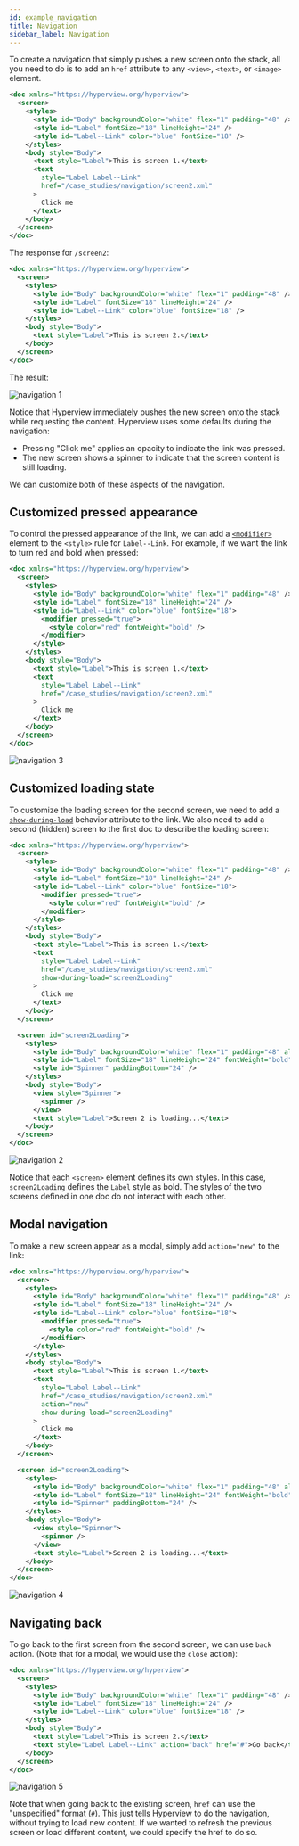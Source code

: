 ```yaml
---
id: example_navigation
title: Navigation
sidebar_label: Navigation
---
```


To create a navigation that simply pushes a new screen onto the stack, all you need to do is to add an `href` attribute to any `<view>`, `<text>`, or `<image>` element.

```xml
<doc xmlns="https://hyperview.org/hyperview">
  <screen>
    <styles>
      <style id="Body" backgroundColor="white" flex="1" padding="48" />
      <style id="Label" fontSize="18" lineHeight="24" />
      <style id="Label--Link" color="blue" fontSize="18" />
    </styles>
    <body style="Body">
      <text style="Label">This is screen 1.</text>
      <text
        style="Label Label--Link"
        href="/case_studies/navigation/screen2.xml"
      >
        Click me
      </text>
    </body>
  </screen>
</doc>
```

The response for `/screen2`:
```xml
<doc xmlns="https://hyperview.org/hyperview">
  <screen>
    <styles>
      <style id="Body" backgroundColor="white" flex="1" padding="48" />
      <style id="Label" fontSize="18" lineHeight="24" />
      <style id="Label--Link" color="blue" fontSize="18" />
    </styles>
    <body style="Body">
      <text style="Label">This is screen 2.</text>
    </body>
  </screen>
</doc>
```

The result:

![navigation 1](/img/example_navigation1.gif)

Notice that Hyperview immediately pushes the new screen onto the stack while requesting the content. Hyperview uses some defaults during the navigation:
- Pressing "Click me" applies an opacity to indicate the link was pressed.
- The new screen shows a spinner to indicate that the screen content is still loading.

We can customize both of these aspects of the navigation.

## Customized pressed appearance
To control the pressed appearance of the link, we can add a [`<modifier>`](/docs/reference_modifier) element to the `<style>` rule for `Label--Link`. For example, if we want the link to turn red and bold when pressed:

```xml
<doc xmlns="https://hyperview.org/hyperview">
  <screen>
    <styles>
      <style id="Body" backgroundColor="white" flex="1" padding="48" />
      <style id="Label" fontSize="18" lineHeight="24" />
      <style id="Label--Link" color="blue" fontSize="18">
        <modifier pressed="true">
          <style color="red" fontWeight="bold" />
        </modifier>
      </style>
    </styles>
    <body style="Body">
      <text style="Label">This is screen 1.</text>
      <text
        style="Label Label--Link"
        href="/case_studies/navigation/screen2.xml"
      >
        Click me
      </text>
    </body>
  </screen>
</doc>
```

![navigation 3](/img/example_navigation2.gif)

## Customized loading state
To customize the loading screen for the second screen, we need to add a [`show-during-load`](/docs/reference_behavior_attributes#show-during-load) behavior attribute to the link. We also need to add a second (hidden) screen to the first doc to describe the loading screen:

```xml
<doc xmlns="https://hyperview.org/hyperview">
  <screen>
    <styles>
      <style id="Body" backgroundColor="white" flex="1" padding="48" />
      <style id="Label" fontSize="18" lineHeight="24" />
      <style id="Label--Link" color="blue" fontSize="18">
        <modifier pressed="true">
          <style color="red" fontWeight="bold" />
        </modifier>
      </style>
    </styles>
    <body style="Body">
      <text style="Label">This is screen 1.</text>
      <text
        style="Label Label--Link"
        href="/case_studies/navigation/screen2.xml"
        show-during-load="screen2Loading"
      >
        Click me
      </text>
    </body>
  </screen>

  <screen id="screen2Loading">
    <styles>
      <style id="Body" backgroundColor="white" flex="1" padding="48" alignItems="center" />
      <style id="Label" fontSize="18" lineHeight="24" fontWeight="bold" />
      <style id="Spinner" paddingBottom="24" />
    </styles>
    <body style="Body">
      <view style="Spinner">
        <spinner />
      </view>
      <text style="Label">Screen 2 is loading...</text>
    </body>
  </screen>
</doc>
```

![navigation 2](/img/example_navigation3.gif)

Notice that each `<screen>` element defines its own styles. In this case, `screen2Loading` defines the `Label` style as bold. The styles of the two screens defined in one doc do not interact with each other.

## Modal navigation
To make a new screen appear as a modal, simply add `action="new"` to the link:
```xml
<doc xmlns="https://hyperview.org/hyperview">
  <screen>
    <styles>
      <style id="Body" backgroundColor="white" flex="1" padding="48" />
      <style id="Label" fontSize="18" lineHeight="24" />
      <style id="Label--Link" color="blue" fontSize="18">
        <modifier pressed="true">
          <style color="red" fontWeight="bold" />
        </modifier>
      </style>
    </styles>
    <body style="Body">
      <text style="Label">This is screen 1.</text>
      <text
        style="Label Label--Link"
        href="/case_studies/navigation/screen2.xml"
        action="new"
        show-during-load="screen2Loading"
      >
        Click me
      </text>
    </body>
  </screen>

  <screen id="screen2Loading">
    <styles>
      <style id="Body" backgroundColor="white" flex="1" padding="48" alignItems="center" />
      <style id="Label" fontSize="18" lineHeight="24" fontWeight="bold" />
      <style id="Spinner" paddingBottom="24" />
    </styles>
    <body style="Body">
      <view style="Spinner">
        <spinner />
      </view>
      <text style="Label">Screen 2 is loading...</text>
    </body>
  </screen>
</doc>
```

![navigation 4](/img/example_navigation4.gif)


## Navigating back
To go back to the first screen from the second screen, we can use `back` action. (Note that for a modal, we would use the `close` action):
```xml
<doc xmlns="https://hyperview.org/hyperview">
  <screen>
    <styles>
      <style id="Body" backgroundColor="white" flex="1" padding="48" />
      <style id="Label" fontSize="18" lineHeight="24" />
      <style id="Label--Link" color="blue" fontSize="18" />
    </styles>
    <body style="Body">
      <text style="Label">This is screen 2.</text>
      <text style="Label Label--Link" action="back" href="#">Go back</text>
    </body>
  </screen>
</doc>
```

![navigation 5](/img/example_navigation5.gif)

Note that when going back to the existing screen, `href` can use the "unspecified" format (`#`). This just tells Hyperview to do the navigation, without trying to load new content. If we wanted to refresh the previous screen or load different content, we could specify the href to do so.

